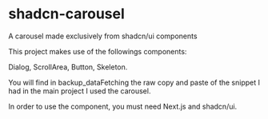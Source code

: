 # shadcn-carousel
A carousel made exclusively from shadcn/ui components

This project makes use of the followings components:

Dialog, ScrollArea, Button, Skeleton.

You will find in backup_dataFetching the raw copy and paste of the snippet I had in the main project I used the carousel.

In order to use the component, you must need Next.js and shadcn/ui.
